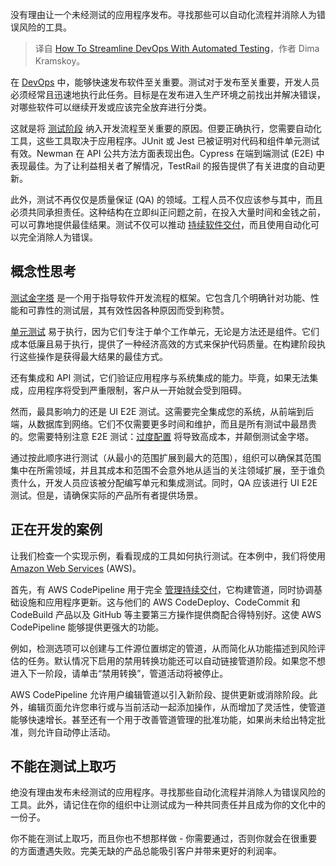 
<!--
title: 如何通过自动化测试简化DevOps
cover: https://cdn.thenewstack.io/media/2024/09/3ee66063-christopher-gower-m_hrflhgabo-unsplash-scaled.jpg
-->

没有理由让一个未经测试的应用程序发布。寻找那些可以自动化流程并消除人为错误风险的工具。

> 译自 [How To Streamline DevOps With Automated Testing](https://thenewstack.io/how-to-streamline-devops-with-automated-testing/)，作者 Dima Kramskoy。

在 [DevOps](https://thenewstack.io/devops/) 中，能够快速发布软件至关重要。测试对于发布至关重要，开发人员必须经常且迅速地执行此任务。目标是在发布进入生产环境之前找出并解决错误，对哪些软件可以继续开发或应该完全放弃进行分类。

这就是将 [测试阶段](https://thenewstack.io/what-is-testops-drawing-parallels-to-devops/) 纳入开发流程至关重要的原因。但要正确执行，您需要自动化工具，这些工具取决于应用程序。JUnit 或 Jest 已被证明对代码和组件单元测试有效。Newman 在 API 公共方法方面表现出色。Cypress 在端到端测试 (E2E) 中表现最佳。为了让利益相关者了解情况，TestRail 的报告提供了有关进度的自动更新。

此外，测试不再仅仅是质量保证 (QA) 的领域。工程人员不仅应该参与其中，而且必须共同承担责任。这种结构在立即纠正问题之前，在投入大量时间和金钱之前，可以可靠地提供最佳结果。测试不仅可以推动 [持续软件交付](https://thenewstack.io/continuous-delivery-gold-standard-for-software-development/)，而且使用自动化可以完全消除人为错误。

## 概念性思考

[测试金字塔](https://thenewstack.io/is-the-testing-pyramid-broken/) 是一个用于指导软件开发流程的框架。它包含几个明确针对功能、性能和可靠性的测试层，其有效性因各种原因而受到称赞。

[单元测试](https://thenewstack.io/unit-tests-are-overrated-rethinking-testing-strategies/) 易于执行，因为它们专注于单个工作单元，无论是方法还是组件。它们成本低廉且易于执行，提供了一种经济高效的方式来保护代码质量。在构建阶段执行这些操作是获得最大结果的最佳方式。

还有集成和 API 测试，它们验证应用程序与系统集成的能力。毕竟，如果无法集成，应用程序将受到严重限制，客户从一开始就会受到阻碍。

然而，最具影响力的还是 UI E2E 测试。这需要完全集成您的系统，从前端到后端，从数据库到网络。它们不仅需要更多时间和维护，而且是所有测试中最昂贵的。您需要特别注意 E2E 测试：[过度配置](https://thenewstack.io/how-to-avoid-overprovisioning-java-resources/) 将导致高成本，并颠倒测试金字塔。

通过按此顺序进行测试（从最小的范围扩展到最大的范围），组织可以确保其范围集中在所需领域，并且其成本和范围不会意外地从适当的关注领域扩展，至于谁负责什么，开发人员应该被分配编写单元和集成测试。同时，QA 应该进行 UI E2E 测试。但是，请确保实际的产品所有者提供场景。

## 正在开发的案例

让我们检查一个实现示例，看看现成的工具如何执行测试。在本例中，我们将使用 [Amazon Web Services](https://aws.amazon.com/?utm_content=inline+mention) (AWS)。

首先，有 AWS CodePipeline 用于完全 [管理持续交付](https://thenewstack.io/managing-compliance-with-continuous-delivery/)，它构建管道，同时协调基础设施和应用程序更新。这与他们的 AWS CodeDeploy、CodeCommit 和 CodeBuild 产品以及 GitHub 等主要第三方操作提供商配合得特别好。这使 AWS CodePipeline 能够提供更强大的功能。

例如，检测选项可以创建与工件源位置绑定的管道，从而简化从功能描述到风险评估的任务。默认情况下启用的禁用转换功能还可以自动链接管道阶段。如果您不想进入下一阶段，请单击“禁用转换”，管道活动将被停止。

AWS CodePipeline 允许用户编辑管道以引入新阶段、提供更新或消除阶段。此外，编辑页面允许您串行或与当前活动一起添加操作，从而增加了灵活性，使管道能够快速增长。甚至还有一个用于改善管道管理的批准功能，如果尚未给出特定批准，则允许自动停止活动。

## 不能在测试上取巧

绝没有理由发布未经测试的应用程序。寻找那些自动化流程并消除人为错误风险的工具。此外，请记住在你的组织中让测试成为一种共同责任并且成为你的文化中的一份子。

你不能在测试上取巧，而且你也不想那样做 - 你需要通过，否则你就会在很重要的方面遭遇失败。完美无缺的产品总能吸引客户并带来更好的利润率。